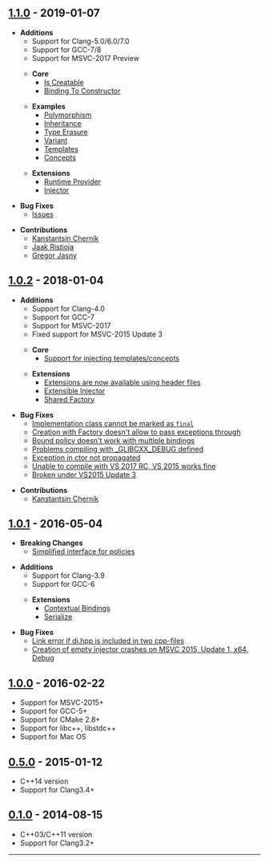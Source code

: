 ## [1.1.0] - 2019-01-07
- **Additions**
    - Support for Clang-5.0/6.0/7.0
    - Support for GCC-7/8
    - Support for MSVC-2017 Preview
    >
    - **Core**
        - [Is Creatable](http://boost-experimental.github.io/di/examples/index.html#is-creatable)
        - [Binding To Constructor](http://boost-experimental.github.io/di/examples/index.html#binding-to-constructor)
    >
    - **Examples**
        - [Polymorphism](http://boost-experimental.github.io/di/examples/index.html#polymorphism)
        - [Inheritance](http://boost-experimental.github.io/di/examples/index.html#inheritance)
        - [Type Erasure](http://boost-experimental.github.io/di/examples/index.html#type-erasure)
        - [Variant](http://boost-experimental.github.io/di/examples/index.html#variant)
        - [Templates](http://boost-experimental.github.io/di/examples/index.html#templates)
        - [Concepts](http://boost-experimental.github.io/di/examples/index.html#concepts)
    >
    - **Extensions**
        - [Runtime Provider](http://boost-experimental.github.io/di/extensions/index.html#runtime-provider)
        - [Injector](http://boost-experimental.github.io/di/extensions/index.html#injector)
>
- **Bug Fixes**
    - [Issues](https://github.com/boost-experimental/di/issues?utf8=%E2%9C%93&q=is%3Aissue+is%3Aclosed+closed%3A2018-01-05..2019-01-07+)
>
- **Contributions**
    - [Kanstantsin Chernik](https://github.com/kanstantsin-chernik)
    - [Jaak Ristioja](https://github.com/jaakristioja)
    - [Gregor Jasny](https://github.com/gjasny)

## [1.0.2] - 2018-01-04
- **Additions**
    - Support for Clang-4.0
    - Support for GCC-7
    - Support for MSVC-2017
    - Fixed support for MSVC-2015 Update 3
    >
    - **Core**
        - [Support for injecting templates/concepts](http://boost-experimental.github.io/di/examples/index.html#binding-templates)
    >
    - **Extensions**
        - [Extensions are now available using header files](https://github.com/boost-experimental/di/tree/cpp14/extension/include/boost/di/extension)
        - [Extensible Injector](http://boost-experimental.github.io/di/extensions/index.html#extensible-injector)
        - [Shared Factory](http://boost-experimental.github.io/di/extensions/index.html#shared-factory)
>
- **Bug Fixes**
    - [Implementation class cannot be marked as `final`](https://github.com/boost-experimental/di/issues/249)
    - [Creation with Factory doesn't allow to pass exceptions through](https://github.com/boost-experimental/di/issues/239)
    - [Bound policy doesn't work with multiple bindings](https://github.com/boost-experimental/di/issues/238)
    - [Problems compiling with _GLIBCXX_DEBUG defined](https://github.com/boost-experimental/di/issues/235)
    - [Exception in ctor not propagated](https://github.com/boost-experimental/di/issues/227)
    - [Unable to compile with VS 2017 RC, VS 2015 works fine](https://github.com/boost-experimental/di/issues/226)
    - [Broken under VS2015 Update 3](https://github.com/boost-experimental/di/issues/219)
>
- **Contributions**
    - [Kanstantsin Chernik](https://github.com/kanstantsin-chernik)

## [1.0.1] - 2016-05-04
- **Breaking Changes**
    - [Simplified interface for policies](http://boost-experimental.github.io/di/user_guide/index.html#policies)
>
- **Additions**
    - Support for Clang-3.9
    - Support for GCC-6
    >
    - **Extensions**
        - [Contextual Bindings](http://boost-experimental.github.io/di/extensions/index.html#contextual-bindings)
        - [Serialize](http://boost-experimental.github.io/di/extensions/index.html#serialize)
>
- **Bug Fixes**
    - [Link error if di.hpp is included in two cpp-files](https://github.com/boost-experimental/di/issues/212)
    - [Creation of empty injector crashes on MSVC 2015, Update 1, x64, Debug](https://github.com/boost-experimental/di/issues/211)

## [1.0.0] - 2016-02-22
- Support for MSVC-2015+
- Support for GCC-5+
- Support for CMake 2.8+
- Support for libc++, libstdc++
- Support for Mac OS

## [0.5.0] - 2015-01-12
- C++14 version
- Support for Clang3.4+

## [0.1.0] - 2014-08-15
- C++03/C++11 version
- Support for Clang3.2+

---

[1.1.0]: https://github.com/boost-experimental/di/compare/v1.0.2...v1.1.0
[1.0.2]: https://github.com/boost-experimental/di/compare/v1.0.1...v1.0.2
[1.0.1]: https://github.com/boost-experimental/di/compare/v1.0.0...v1.0.1
[1.0.0]: https://github.com/boost-experimental/di/compare/v0.5.0...v1.0.0
[0.5.0]: https://github.com/boost-experimental/di/compare/v0.1.0...v0.5.0
[0.1.0]: https://github.com/boost-experimental/di/tree/v0.1.0
